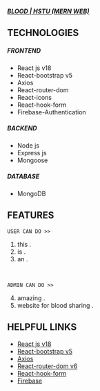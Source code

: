 ##### [BLOOD | HSTU (MERN WEB)](https://blood-hstu.netlify.app/)

## TECHNOLOGIES 
##### FRONTEND 

- React js v18
- React-bootstrap v5
- Axios
- React-router-dom
- React-icons
- React-hook-form
- Firebase-Authentication

##### BACKEND

- Node js
- Express js
- Mongoose

##### DATABASE

- MongoDB

## FEATURES
`
USER CAN DO >> 
`
</br>
1. this .
2. is .
3. an .
</br>

`
ADMIN CAN DO >> 
`

4. amazing .
5. website for blood sharing .

##  HELPFUL LINKS 

- 	[React js v18](https://reactjs.org/)
- 	[React-bootstrap v5](https://react-bootstrap.github.io/)
-   [Axios](https://axios-http.com/)
-   [React-router-dom v6](https://reactrouter.com/)
-   [React-hook-form](https://react-hook-form.com/)
-   [Firebase ](https://firebase.google.com/)

